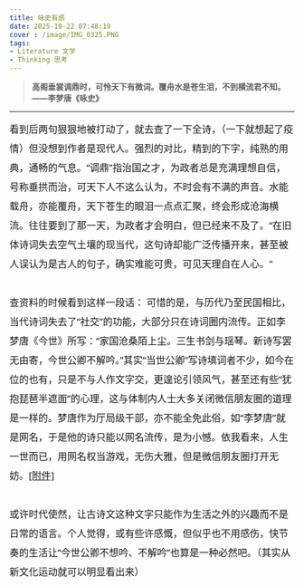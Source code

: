 ```yaml
---
title: 咏史有感
date: 2025-10-22 07:48:19
cover : /image/IMG_0325.PNG
tags: 
- Literature 文学
- Thinking 思考
---
```

> **高阁垂裳调鼎时，可怜天下有微词。覆舟水是苍生泪，不到横流君不知。       ——李梦唐《咏史》**

****
<div class="article">
<span >看到后两句狠狠地被打动了，就去查了一下全诗，（一下就想起了疫情）但没想到作者是现代人。强烈的对比，精到的下字，纯熟的用典，通畅的气息。“调鼎”指治国之才，为政者总是充满理想自信，号称垂拱而治，可天下人不这么认为，不时会有不满的声音。水能载舟，亦能覆舟，天下苍生的眼泪一点点汇聚，终会形成沧海横流。往往要到了那一天，为政者才会明白，但已经来不及了。“在旧体诗词失去空气土壤的现当代，这句诗却能广泛传播开来，甚至被人误认为是古人的句子，确实难能可贵，可见天理自在人心。"<br><br>查资料的时候看到这样一段话： 可惜的是，与历代乃至民国相比，当代诗词失去了“社交”的功能，大部分只在诗词圈内流传。正如李梦唐《今世》所写：“家国沧桑陌上尘。三生书剑与瑶琴。新诗写罢无由寄，今世公卿不解吟。”其实“当世公卿”写诗填词者不少，如今在位的也有，只是不与人作文字交，更遑论引领风气，甚至还有些“犹抱琵琶半遮面”的心理，这与体制内人士大多关闭微信朋友圈的道理是一样的。梦唐作为厅局级干部，亦不能全免此俗，如“李梦唐”就是网名，于是他的诗只能以网名流传，是为小憾。依我看来，人生一世而已，用网名权当游戏，无伤大雅，但是微信朋友圈打开无妨。<a href="https://www.shikun.net/show.asp?id=440" target="_blank" rel="noopener">[附件]</a><br><br>或许时代使然，让古诗文这种文字只能作为生活之外的兴趣而不是日常的语言。个人觉得，或有些许感慨，但似乎也不用感伤，快节奏的生活让“今世公卿不想吟、不解吟”也算是一种必然吧。（其实从新文化运动就可以明显看出来）
</span>
</div>
<style>
div.article, div.article span{
  line-height:2 !important;
  font-family: 'PingFang SC', 'Segoe UI', 'Helvetica Neue', Arial, sans-serif;
  font-size: 17px;
}
</style>